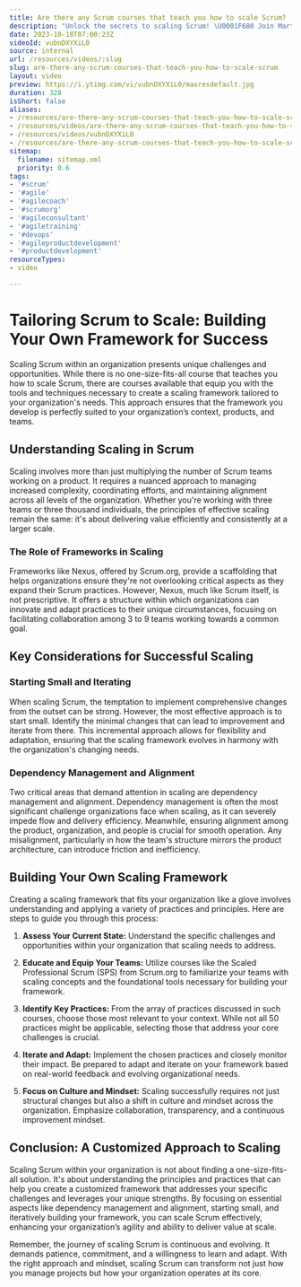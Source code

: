 ```yaml
---
title: Are there any Scrum courses that teach you how to scale Scrum?
description: "Unlock the secrets to scaling Scrum! \U0001F680 Join Martin as he shares strategies to overcome challenges and enhance your Scrum journey. Don't miss out! \U0001F31F"
date: 2023-10-18T07:00:23Z
videoId: vubnDXYXiL0
source: internal
url: /resources/videos/:slug
slug: are-there-any-scrum-courses-that-teach-you-how-to-scale-scrum
layout: video
preview: https://i.ytimg.com/vi/vubnDXYXiL0/maxresdefault.jpg
duration: 328
isShort: false
aliases:
- /resources/are-there-any-scrum-courses-that-teach-you-how-to-scale-scrum
- /resources/videos/are-there-any-scrum-courses-that-teach-you-how-to-scale-scrum-
- /resources/videos/vubnDXYXiL0
- /resources/are-there-any-scrum-courses-that-teach-you-how-to-scale-scrum-
sitemap:
  filename: sitemap.xml
  priority: 0.6
tags:
- '#scrum'
- '#agile'
- '#agilecoach'
- '#scrumorg'
- '#agileconsultant'
- '#agiletraining'
- '#devops'
- '#agileproductdevelopment'
- '#productdevelopment'
resourceTypes:
- video

---
```



# Tailoring Scrum to Scale: Building Your Own Framework for Success

Scaling Scrum within an organization presents unique challenges and opportunities. While there is no one-size-fits-all course that teaches you how to scale Scrum, there are courses available that equip you with the tools and techniques necessary to create a scaling framework tailored to your organization's needs. This approach ensures that the framework you develop is perfectly suited to your organization’s context, products, and teams.

## Understanding Scaling in Scrum

Scaling involves more than just multiplying the number of Scrum teams working on a product. It requires a nuanced approach to managing increased complexity, coordinating efforts, and maintaining alignment across all levels of the organization. Whether you're working with three teams or three thousand individuals, the principles of effective scaling remain the same: it's about delivering value efficiently and consistently at a larger scale.

### The Role of Frameworks in Scaling

Frameworks like Nexus, offered by Scrum.org, provide a scaffolding that helps organizations ensure they're not overlooking critical aspects as they expand their Scrum practices. However, Nexus, much like Scrum itself, is not prescriptive. It offers a structure within which organizations can innovate and adapt practices to their unique circumstances, focusing on facilitating collaboration among 3 to 9 teams working towards a common goal.

## Key Considerations for Successful Scaling

### Starting Small and Iterating

When scaling Scrum, the temptation to implement comprehensive changes from the outset can be strong. However, the most effective approach is to start small. Identify the minimal changes that can lead to improvement and iterate from there. This incremental approach allows for flexibility and adaptation, ensuring that the scaling framework evolves in harmony with the organization's changing needs.

### Dependency Management and Alignment

Two critical areas that demand attention in scaling are dependency management and alignment. Dependency management is often the most significant challenge organizations face when scaling, as it can severely impede flow and delivery efficiency. Meanwhile, ensuring alignment among the product, organization, and people is crucial for smooth operation. Any misalignment, particularly in how the team's structure mirrors the product architecture, can introduce friction and inefficiency.

## Building Your Own Scaling Framework

Creating a scaling framework that fits your organization like a glove involves understanding and applying a variety of practices and principles. Here are steps to guide you through this process:

1. **Assess Your Current State:** Understand the specific challenges and opportunities within your organization that scaling needs to address.

3. **Educate and Equip Your Teams:** Utilize courses like the Scaled Professional Scrum (SPS) from Scrum.org to familiarize your teams with scaling concepts and the foundational tools necessary for building your framework.

5. **Identify Key Practices:** From the array of practices discussed in such courses, choose those most relevant to your context. While not all 50 practices might be applicable, selecting those that address your core challenges is crucial.

7. **Iterate and Adapt:** Implement the chosen practices and closely monitor their impact. Be prepared to adapt and iterate on your framework based on real-world feedback and evolving organizational needs.

9. **Focus on Culture and Mindset:** Scaling successfully requires not just structural changes but also a shift in culture and mindset across the organization. Emphasize collaboration, transparency, and a continuous improvement mindset.

## Conclusion: A Customized Approach to Scaling

Scaling Scrum within your organization is not about finding a one-size-fits-all solution. It's about understanding the principles and practices that can help you create a customized framework that addresses your specific challenges and leverages your unique strengths. By focusing on essential aspects like dependency management and alignment, starting small, and iteratively building your framework, you can scale Scrum effectively, enhancing your organization’s agility and ability to deliver value at scale.

Remember, the journey of scaling Scrum is continuous and evolving. It demands patience, commitment, and a willingness to learn and adapt. With the right approach and mindset, scaling Scrum can transform not just how you manage projects but how your organization operates at its core.

